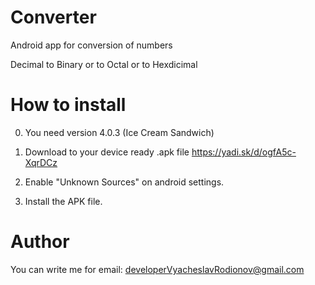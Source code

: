 # Converter
   Android app for conversion of numbers
  

   
Decimal to Binary or to Octal or to Hexdicimal



# How to install



0. You need version 4.0.3 (Ice Cream Sandwich)
1. Download to your device ready .apk file  https://yadi.sk/d/ogfA5c-XqrDCz

2. Enable "Unknown Sources" on android settings.

3. Install the APK file.



# Author
  
  

You can write me for email: developerVyacheslavRodionov@gmail.com 
  